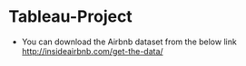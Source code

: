 # Tableau-Project
* You can download the Airbnb dataset from the below link
http://insideairbnb.com/get-the-data/
